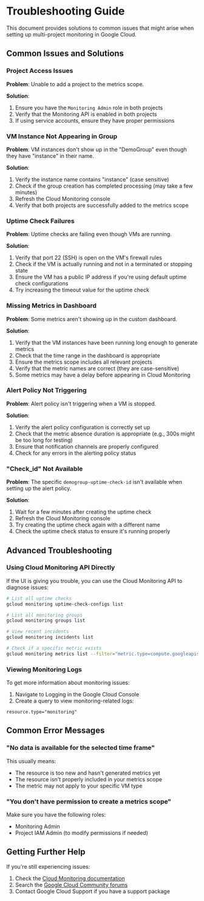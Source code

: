 # Troubleshooting Guide

This document provides solutions to common issues that might arise when setting up multi-project monitoring in Google Cloud.

## Common Issues and Solutions

### Project Access Issues

**Problem**: Unable to add a project to the metrics scope.

**Solution**:
1. Ensure you have the `Monitoring Admin` role in both projects
2. Verify that the Monitoring API is enabled in both projects
3. If using service accounts, ensure they have proper permissions

### VM Instance Not Appearing in Group

**Problem**: VM instances don't show up in the "DemoGroup" even though they have "instance" in their name.

**Solution**:
1. Verify the instance name contains "instance" (case sensitive)
2. Check if the group creation has completed processing (may take a few minutes)
3. Refresh the Cloud Monitoring console
4. Verify that both projects are successfully added to the metrics scope

### Uptime Check Failures

**Problem**: Uptime checks are failing even though VMs are running.

**Solution**:
1. Verify that port 22 (SSH) is open on the VM's firewall rules
2. Check if the VM is actually running and not in a terminated or stopping state
3. Ensure the VM has a public IP address if you're using default uptime check configurations
4. Try increasing the timeout value for the uptime check

### Missing Metrics in Dashboard

**Problem**: Some metrics aren't showing up in the custom dashboard.

**Solution**:
1. Verify that the VM instances have been running long enough to generate metrics
2. Check that the time range in the dashboard is appropriate
3. Ensure the metrics scope includes all relevant projects
4. Verify that the metric names are correct (they are case-sensitive)
5. Some metrics may have a delay before appearing in Cloud Monitoring

### Alert Policy Not Triggering

**Problem**: Alert policy isn't triggering when a VM is stopped.

**Solution**:
1. Verify the alert policy configuration is correctly set up
2. Check that the metric absence duration is appropriate (e.g., 300s might be too long for testing)
3. Ensure that notification channels are properly configured
4. Check for any errors in the alerting policy status

### "Check_id" Not Available

**Problem**: The specific `demogroup-uptime-check-id` isn't available when setting up the alert policy.

**Solution**:
1. Wait for a few minutes after creating the uptime check
2. Refresh the Cloud Monitoring console
3. Try creating the uptime check again with a different name
4. Check the uptime check status to ensure it's running properly

## Advanced Troubleshooting

### Using Cloud Monitoring API Directly

If the UI is giving you trouble, you can use the Cloud Monitoring API to diagnose issues:

```bash
# List all uptime checks
gcloud monitoring uptime-check-configs list

# List all monitoring groups
gcloud monitoring groups list

# View recent incidents
gcloud monitoring incidents list

# Check if a specific metric exists
gcloud monitoring metrics list --filter="metric.type=compute.googleapis.com/instance/uptime"
```

### Viewing Monitoring Logs

To get more information about monitoring issues:

1. Navigate to Logging in the Google Cloud Console
2. Create a query to view monitoring-related logs:

```
resource.type="monitoring"
```

## Common Error Messages

### "No data is available for the selected time frame"

This usually means:
- The resource is too new and hasn't generated metrics yet
- The resource isn't properly included in your metrics scope
- The metric may not apply to your specific VM type

### "You don't have permission to create a metrics scope"

Make sure you have the following roles:
- Monitoring Admin
- Project IAM Admin (to modify permissions if needed)

## Getting Further Help

If you're still experiencing issues:
1. Check the [Cloud Monitoring documentation](https://cloud.google.com/monitoring/docs)
2. Search the [Google Cloud Community forums](https://stackoverflow.com/questions/tagged/google-cloud-monitoring)
3. Contact Google Cloud Support if you have a support package

